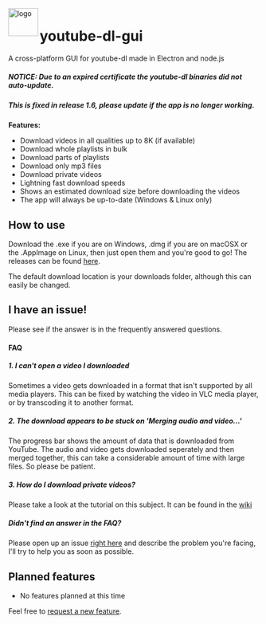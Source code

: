 <img src="https://raw.githubusercontent.com/jely2002/youtube-dl-gui/master/web-resources/icon.png" alt="logo" width="60" height="56" align="left"/>

# youtube-dl-gui

A cross-platform GUI for youtube-dl made in Electron and node.js

##### **NOTICE: Due to an expired certificate the youtube-dl binaries did not auto-update.**
##### **This is fixed in release 1.6, please update if the app is no longer working.**


**Features:**
- Download videos in all qualities up to 8K (if available)
- Download whole playlists in bulk
- Download parts of playlists
- Download only mp3 files
- Download private videos
- Lightning fast download speeds
- Shows an estimated download size before downloading the videos
- The app will always be up-to-date (Windows & Linux only)

## How to use
Download the .exe if you are on Windows, .dmg if you are on macOSX or the .AppImage on Linux, then just open them and you're good to go!
The releases can be found [here](https://github.com/jely2002/youtube-dl-gui/releases).

The default download location is your downloads folder, although this can easily be changed.

## I have an issue!
Please see if the answer is in the frequently answered questions.
#### FAQ
##### 1.  I can't open a video I downloaded
Sometimes a video gets downloaded in a format that isn't supported by all media players. This can be fixed by watching the video in VLC media player, or by transcoding it to another format.
##### 2.  The download appears to be stuck on 'Merging audio and video...'
The progress bar shows the amount of data that is downloaded from YouTube. The audio and video gets downloaded seperately and then merged together, this can take a considerable amount of time with large files. So please be patient.
##### 3. How do I download private videos?
Please take a look at the tutorial on this subject. It can be found in the [wiki](https://github.com/jely2002/youtube-dl-gui/wiki/Tutorial:-Private-videos-&-playlists)

##### Didn't find an answer in the FAQ? 
Please open up an issue [right here](https://github.com/jely2002/youtube-dl-gui/issues) and describe the problem you're facing, I'll try to help you as soon as possible. 

## Planned features
- No features planned at this time

Feel free to [request a new feature](https://github.com/jely2002/youtube-dl-gui/issues).
